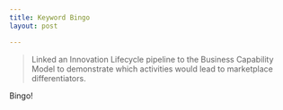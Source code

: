 ```yaml
---
title: Keyword Bingo
layout: post

---
```



> Linked an Innovation Lifecycle pipeline to the Business Capability Model to demonstrate which activities would lead to marketplace differentiators.


Bingo!